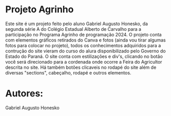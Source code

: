 <h1 aling:center>Projeto Agrinho</h1>
 Este site é um projeto feito pelo aluno Gabriel Augusto Honesko, da segunda série A do Colégio Estadual Alberto de Carvalho para a participação no Programa Agrinho de programação 2024.
 O projeto conta com elementos gráficos retirados do Canva e fotos (ainda vou tirar algumas fotos para colocar no projeto), todos os conhecimentos adquiridos para a contrução do site vieram do curso do alura disponibilizado pelo Governo do Estado do Paraná.
 O site conta com estilizações e div's, clicando no botão você será direcionado para a cordenada onde ocorre a Feira do Agricultor descrita no site.
 Há também botões clicaveis no rodapé do site além de diversas "sections", cabeçalho, rodapé e outros elementos.

 # Autores:

Gabriel Augusto Honesko
